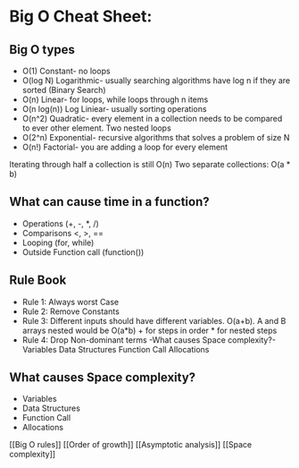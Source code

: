# Big O Cheat Sheet:
## Big O types
- O(1) Constant- no loops 
- O(log N) Logarithmic- usually searching algorithms have log n if they are sorted (Binary Search) 
- O(n) Linear- for loops, while loops through n items 
- O(n log(n)) Log Liniear- usually sorting operations 
- O(n^2) Quadratic- every element in a collection needs to be compared to ever other element. Two nested loops 
- O(2^n) Exponential- recursive algorithms that solves a problem of size N 
- O(n!) Factorial- you are adding a loop for every element 

Iterating through half a collection is still O(n) Two separate collections: O(a * b) 

## What can cause time in a function?
- Operations (+, -, *, /) 
- Comparisons <, >, ==
- Looping (for, while) 
- Outside Function call (function()) 

## Rule Book
- Rule 1: Always worst Case 
- Rule 2: Remove Constants 
- Rule 3: Different inputs should have different variables. O(a+b). A and B arrays nested would be O(a*b) + for steps in order * for nested steps 
- Rule 4: Drop Non-dominant terms -What causes Space complexity?- Variables Data Structures Function Call Allocations

## What causes Space complexity?
- Variables 
- Data Structures 
- Function Call 
- Allocations

[[Big O rules]]
[[Order of growth]]
[[Asymptotic analysis]]
[[Space complexity]]